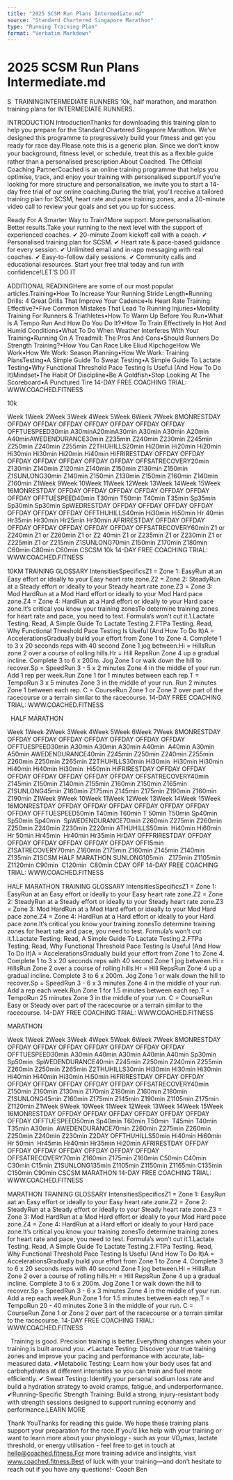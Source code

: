 ```yaml
---
title: "2025 SCSM Run Plans Intermediate.md"
source: "Standard Chartered Singapore Marathon"
type: "Running Training Plan"
format: "Verbatim Markdown"
---
```


# 2025 SCSM Run Plans Intermediate.md


S 
TRAININGINTERMEDIATE RUNNERS
10k, half marathon, and marathon training plans for INTERMEDIATE RUNNERS. 

INTRODUCTION IntroductionThanks for downloading this training plan to help you prepare for the Standard Chartered Singapore Marathon. We’ve designed this programme to progressively build your ﬁtness and get you ready for race day.Please note this is a generic plan. Since we don’t know your background, ﬁtness level, or schedule, treat this as a ﬂexible guide rather than a personalised prescription.About Coached. The Ofﬁcial Coaching PartnerCoached is an online training programme that helps you optimise, track, and enjoy your training with personalised support.If you’re looking for more structure and personalisation, we invite you to start a 14-day free trial of our online coaching.During the trial, you’ll receive a tailored training plan for SCSM, heart rate and pace training zones, and a 20-minute video call to review your goals and set you up for success.


Ready For A Smarter Way to Train?More support. More personalisation. Better results.Take your running to the next level with the support of experienced coaches.
✔ 20-minute Zoom kickoff call with a coach.
✔ Personalised training plan for SCSM.
✔ Heart rate & pace-based guidance for every session.
✔ Unlimited email and in-app messaging with real coaches.
✔ Easy-to-follow daily sessions.
✔ Community calls and educational resources. Start your free trial today and run with conﬁdence!LET’S DO IT

ADDITIONAL READINGHere are some of our most popular articles.Training•How To Increase Your Running Stride Length•Running Drills: 4 Great Drills That Improve Your Cadence•Is Heart Rate Training Effective?•Five Common Mistakes That Lead To Running Injuries•Mobility Training For Runners & Triathletes•How To Warm Up Before You Run•What Is A Tempo Run And How Do You Do It?•How To Train Effectively In Hot And Humid Conditions•What To Do When Weather Interferes With Your Training•Running On A Treadmill: The Pros And Cons•Should Runners Do Strength Training?•How You Can Race Like Eliud KipchogeHow We Work•How We Work: Season Planning•How We Work: Training PlansTesting•A Simple Guide To Sweat Testing•A Simple Guide To Lactate Testing•Why Functional Threshold Pace Testing Is Useful (And How To Do It)Mindset•The Habit Of Discipline•Be A Goldfish•Stop Looking At The Scoreboard•A Punctured Tire
14-DAY FREE COACHING TRIAL: WWW.COACHED.FITNESS

	
	
10k

Week 1Week 2Week 3Week 4Week 5Week 6Week 7Week 8MONRESTDAY OFFDAY OFFDAY OFFDAY OFFDAY OFFDAY OFFDAY OFFDAY OFFTUESPEED30min A30minA20minA30min A30min A30min A20min A40minAWEDENDURANCE30min Z235min Z240min Z230min Z245min Z250min Z240min Z255min Z2THUHILLS20min Hi20min Hi20min Hi20min Hi30min  Hi30min Hi20min Hi40min HiFRIRESTDAY OFFDAY OFFDAY OFFDAY OFFDAY OFFDAY OFFDAY OFFDAY OFFSATRECOVERY20min Z130min Z140min Z120min Z140min Z150min Z130min Z150min Z1SUNLONG30min Z140min Z150min Z130min Z150min Z160min Z140min Z160min Z1Week 9Week 10Week 11Week 12Week 13Week 14Week 15Week 16MONRESTDAY OFFDAY OFFDAY OFFDAY OFFDAY OFFDAY OFFDAY OFFDAY OFFTUESPEED40min T30min T50min T40min T35min Sp35min Sp30min Sp30min SpWEDRESTDAY OFFDAY OFFDAY OFFDAY OFFDAY OFFDAY OFFDAY OFFDAY OFFTHUHILLS40min Hi30min Hi50min Hr 40min Hr35min Hr30min Hr25min Hr30min AFRIRESTDAY OFFDAY OFFDAY OFFDAY OFFDAY OFFDAY OFFDAY OFFDAY OFFSATRECOVERY60min Z1 or Z240min Z1 or Z260min Z1 or Z2 40min Z1 or Z235min Z1 or Z230min Z1 or Z225min Z1 or Z215min Z1SUNLONG70min Z150min Z170min Z180min C60min C80min C60min CSCSM 10k 
14-DAY FREE COACHING TRIAL: WWW.COACHED.FITNESS


10KM TRAINING GLOSSARY
IntensitiesSpeciﬁcsZ1 = Zone 1: EasyRun at an Easy effort or ideally to your Easy heart rate zone.Z2 = Zone 2: SteadyRun at a Steady effort or ideally to your Steady heart rate zone.Z3 = Zone 3: Mod HardRun at a Mod Hard effort or ideally to your Mod Hard pace zone.Z4 = Zone 4: HardRun at a Hard effort or ideally to your Hard pace zone.It’s critical you know your training zonesTo determine training zones for heart rate and pace, you need to test. Formula’s won’t cut it.1.Lactate Testing. Read, A Simple Guide To Lactate Testing.2.FTPa Testing. Read, Why Functional Threshold Pace Testing Is Useful (And How To Do It)A = AccelerationsGradually build your effort from Zone 1 to Zone 4. Complete 1 to 3 x 20 seconds reps with 40 second Zone 1 jog between.Hi = HillsRun zone 2 over a course of rolling hills.Hr = Hill RepsRun Zone 4 up a gradual incline. Complete 3 to 6 x 200m. Jog Zone 1 or walk down the hill to recover.Sp = SpeedRun 3 - 5 x 2 minutes Zone 4 in the middle of your run. Add 1 rep per week.Run Zone 1 for 1 minutes between each rep.T = TempoRun 3 x 5 minutes Zone 3 in the middle of your run. Run 2 minutes Zone 1 between each rep. C = CourseRun Zone 1 or Zone 2 over part of the racecourse or a terrain similar to the racecourse.
14-DAY FREE COACHING TRIAL: WWW.COACHED.FITNESS


 
HALF MARATHON

Week 1Week 2Week 3Week 4Week 5Week 6Week 7Week 8MONRESTDAY OFFDAY OFFDAY OFFDAY OFFDAY OFFDAY OFFDAY OFFDAY OFFTUESPEED30min A30min A30min A30min A40min  A40min A30min A50min AWEDENDURANCE40min Z245min Z250min Z240min Z255min Z260min Z250min Z265min Z2THUHILLS30min Hi30min  Hi30min Hi30min Hi40min Hi40min Hi30min  Hi50min HiFRIRESTDAY OFFDAY OFFDAY OFFDAY OFFDAY OFFDAY OFFDAY OFFDAY OFFSATRECOVERY40min Z145min Z150min Z140min Z155min Z160min Z150min Z165min Z1SUNLONG45min Z160min Z175min Z145min Z175min Z190min Z160min Z190min Z1Week 9Week 10Week 11Week 12Week 13Week 14Week 15Week 16MONRESTDAY OFFDAY OFFDAY OFFDAY OFFDAY OFFDAY OFFDAY OFFDAY OFFTUESPEED50min T40min T60min T 50min T50min Sp40min Sp50min Sp40min  SpWEDENDURANCE70min Z260min Z275min Z260min Z250min Z240min Z230min Z220min ATHUHILLS50min  Hi40min Hi60min Hr 50min Hr45min  Hr40min Hr35min HrDAY OFFFRIRESTDAY OFFDAY OFFDAY OFFDAY OFFDAY OFFDAY OFFDAY OFF15min Z1SATRECOVERY70min Z160min Z175min Z160min Z145min Z140min Z135min Z1SCSM HALF MARATHON SUNLONG105min   Z175min Z1105min Z1120min C90min  C120min  C80min CDAY OFF
14-DAY FREE COACHING TRIAL: WWW.COACHED.FITNESS


HALF MARATHON TRAINING GLOSSARY
IntensitiesSpeciﬁcsZ1 = Zone 1: EasyRun at an Easy effort or ideally to your Easy heart rate zone.Z2 = Zone 2: SteadyRun at a Steady effort or ideally to your Steady heart rate zone.Z3 = Zone 3: Mod HardRun at a Mod Hard effort or ideally to your Mod Hard pace zone.Z4 = Zone 4: HardRun at a Hard effort or ideally to your Hard pace zone.It’s critical you know your training zonesTo determine training zones for heart rate and pace, you need to test. Formula’s won’t cut it.1.Lactate Testing. Read, A Simple Guide To Lactate Testing.2.FTPa Testing. Read, Why Functional Threshold Pace Testing Is Useful (And How To Do It)A = AccelerationsGradually build your effort from Zone 1 to Zone 4. Complete 1 to 3 x 20 seconds reps with 40 second Zone 1 jog between.Hi = HillsRun Zone 2 over a course of rolling hills.Hr = Hill RepsRun Zone 4 up a gradual incline. Complete 3 to 6 x 200m. Jog Zone 1 or walk down the hill to recover.Sp = SpeedRun 3 - 6 x 3 minutes Zone 4 in the middle of your run. Add a rep each week.Run Zone 1 for 1.5 minutes between each rep.T = TempoRun 25 minutes Zone 3 in the middle of your run.  C = CourseRun Easy or Steady over part of the racecourse or a terrain similar to the racecourse.
14-DAY FREE COACHING TRIAL: WWW.COACHED.FITNESS



MARATHON

Week 1Week 2Week 3Week 4Week 5Week 6Week 7Week 8MONRESTDAY OFFDAY OFFDAY OFFDAY OFFDAY OFFDAY OFFDAY OFFDAY OFFTUESPEED30min A30min A40min A30min A40min A40min Sp30min Sp50min  SpWEDENDURANCE40min Z245min Z250min Z240min Z255min Z260min Z250min Z265min Z2THUHILLS30min Hi30min Hi30min Hi30min Hi40min Hi40min Hi30min Hi50min HiFRIRESTDAY OFFDAY OFFDAY OFFDAY OFFDAY OFFDAY OFFDAY OFFDAY OFFSATRECOVERY40min Z150min Z160min Z130min Z170min Z180min Z160min Z180min Z1SUNLONG45min Z160min Z175min Z145min Z190min Z1105min Z175min Z1120min Z1Week 9Week 10Week 11Week 12Week 13Week 14Week 15Week 16MONRESTDAY OFFDAY OFFDAY OFFDAY OFFDAY OFFDAY OFFDAY OFFDAY OFFTUESPEED50min Sp40min T60min T50min  T45min T40min T35min A30min  AWEDENDURANCE70min Z260min Z275min Z260min Z250min Z240min Z230min Z2DAY OFFTHUHILLS50min Hi40min Hi60min Hr 50min  Hr45min Hr40min Hr35min Hi20min AFRIRESTDAY OFFDAY OFFDAY OFFDAY OFFDAY OFFDAY OFFDAY OFFDAY OFFSATRECOVERY70min Z160min Z175min Z160min C50min C40min C30min C15min Z1SUNLONG135min Z1105min Z1150min Z1165min C135min C150min C90min CSCSM MARATHON 
14-DAY FREE COACHING TRIAL: WWW.COACHED.FITNESS


MARATHON TRAINING GLOSSARY
IntensitiesSpeciﬁcsZ1 = Zone 1: EasyRun aat an Easy effort or ideally to your Easy heart rate zone.Z2 = Zone 2: SteadyRun at a Steady effort or ideally to your Steady heart rate zone.Z3 = Zone 3: Mod HardRun at a Mod Hard effort or ideally to your Mod Hard pace zone.Z4 = Zone 4: HardRun at a Hard effort or ideally to your Hard pace zone.It’s critical you know your training zonesTo determine training zones for heart rate and pace, you need to test. Formula’s won’t cut it.1.Lactate Testing. Read, A Simple Guide To Lactate Testing.2.FTPa Testing. Read, Why Functional Threshold Pace Testing Is Useful (And How To Do It)A = AccelerationsGradually build your effort from Zone 1 to Zone 4. Complete 3 to 6 x 20 seconds reps with 40 second Zone 1 jog between.Hi = HillsRun Zone 2 over a course of rolling hills.Hr = Hill RepsRun Zone 4 up a gradual incline. Complete 3 to 6 x 200m. Jog Zone 1 or walk down the hill to recover.Sp = SpeedRun 3 - 6 x 3 minutes Zone 4 in the middle of your run. Add a rep each week.Run Zone 1 for 1.5 minutes between each rep.T = TempoRun 20 - 40 minutes Zone 3 in the middle of your run.  C = CourseRun Zone 1 or Zone 2 over part of the racecourse or a terrain similar to the racecourse.
14-DAY FREE COACHING TRIAL: WWW.COACHED.FITNESS

 
Training is good. Precision training is better.Everything changes when your training is built around you.
✔Lactate Testing: Discover your true training zones and improve your pacing and performance with accurate, lab-measured data.
✔Metabolic Testing: Learn how your body uses fat and carbohydrates at different intensities so you can train and fuel more efﬁciently.
✔ Sweat Testing: Identify your personal sodium loss rate and build a hydration strategy to avoid cramps, fatigue, and underperformance.
✔Running-Speciﬁc Strength Training: Build a strong, injury-resistant body with strength sessions designed to support running economy and performance.LEARN MORE

Thank YouThanks for reading this guide. We hope these training plans support your preparation for the race.If you’d like help with your training or want to learn more about your physiology - such as your VO₂max, lactate threshold, or energy utilisation - feel free to get in touch at hello@coached.ﬁtness.For more training advice and insights, visit www.coached.ﬁtness.Best of luck with your training—and don’t hesitate to reach out if you have any questions!- Coach Ben



